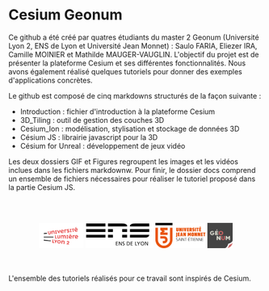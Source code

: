 # Cesium Geonum

Ce github a été créé par quatres étudiants du master 2 Geonum (Université Lyon 2, ENS de Lyon et Université Jean Monnet) : Saulo FARIA, Eliezer IRA, Camille MOINIER et Mathilde MAUGER-VAUGLIN. 
L'objectif du projet est de présenter la plateforme Cesium et ses différentes fonctionnalités. Nous avons également réalisé quelques tutoriels pour donner des exemples d'applications concrètes.

Le github est composé de cinq markdowns structurés de la façon suivante : 
* Introduction : fichier d'introduction à la plateforme Cesium
* 3D_Tiling : outil de gestion des couches 3D
* Cesium_Ion : modélisation, stylisation et stockage de données 3D
* Césium JS : librairie javascript pour la 3D
* Césium for Unreal : développement de jeux vidéo

Les deux dossiers GIF et Figures regroupent les images et les vidéos inclues dans les fichiers markdownw.
Pour finir, le dossier docs comprend un ensemble de fichiers nécessaires pour réaliser le tutoriel proposé dans la partie Cesium JS.

<br><br/>
<p align="center">
<img height= 50 src="/Figures/Lyon2.png"> <img height=50 src="/Figures/ENSpng.png"> <img height=50 src="/Figures/UJM.png"> <img height=50 src="/Figures/logo_geonum.png"> 
</p>

<br><br/>
L'ensemble des tutoriels réalisés pour ce travail sont inspirés de Cesium.

